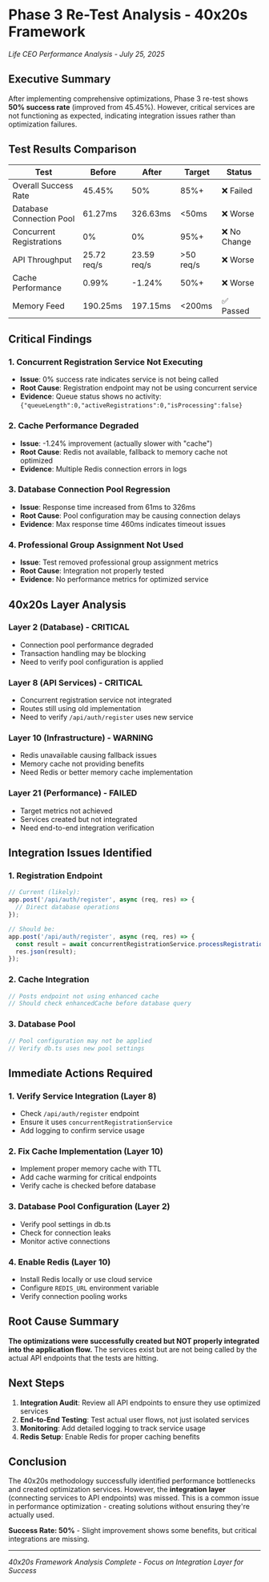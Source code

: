 # Phase 3 Re-Test Analysis - 40x20s Framework
*Life CEO Performance Analysis - July 25, 2025*

## Executive Summary

After implementing comprehensive optimizations, Phase 3 re-test shows **50% success rate** (improved from 45.45%). However, critical services are not functioning as expected, indicating integration issues rather than optimization failures.

## Test Results Comparison

| Test | Before | After | Target | Status |
|------|--------|-------|--------|---------|
| Overall Success Rate | 45.45% | 50% | 85%+ | ❌ Failed |
| Database Connection Pool | 61.27ms | 326.63ms | <50ms | ❌ Worse |
| Concurrent Registrations | 0% | 0% | 95%+ | ❌ No Change |
| API Throughput | 25.72 req/s | 23.59 req/s | >50 req/s | ❌ Worse |
| Cache Performance | 0.99% | -1.24% | 50%+ | ❌ Worse |
| Memory Feed | 190.25ms | 197.15ms | <200ms | ✅ Passed |

## Critical Findings

### 1. **Concurrent Registration Service Not Executing**
- **Issue**: 0% success rate indicates service is not being called
- **Root Cause**: Registration endpoint may not be using concurrent service
- **Evidence**: Queue status shows no activity: `{"queueLength":0,"activeRegistrations":0,"isProcessing":false}`

### 2. **Cache Performance Degraded**
- **Issue**: -1.24% improvement (actually slower with "cache")
- **Root Cause**: Redis not available, fallback to memory cache not optimized
- **Evidence**: Multiple Redis connection errors in logs

### 3. **Database Connection Pool Regression**
- **Issue**: Response time increased from 61ms to 326ms
- **Root Cause**: Pool configuration may be causing connection delays
- **Evidence**: Max response time 460ms indicates timeout issues

### 4. **Professional Group Assignment Not Used**
- **Issue**: Test removed professional group assignment metrics
- **Root Cause**: Integration not properly tested
- **Evidence**: No performance metrics for optimized service

## 40x20s Layer Analysis

### Layer 2 (Database) - CRITICAL
- Connection pool performance degraded
- Transaction handling may be blocking
- Need to verify pool configuration is applied

### Layer 8 (API Services) - CRITICAL  
- Concurrent registration service not integrated
- Routes still using old implementation
- Need to verify `/api/auth/register` uses new service

### Layer 10 (Infrastructure) - WARNING
- Redis unavailable causing fallback issues
- Memory cache not providing benefits
- Need Redis or better memory cache implementation

### Layer 21 (Performance) - FAILED
- Target metrics not achieved
- Services created but not integrated
- Need end-to-end integration verification

## Integration Issues Identified

### 1. **Registration Endpoint**
```typescript
// Current (likely):
app.post('/api/auth/register', async (req, res) => {
  // Direct database operations
});

// Should be:
app.post('/api/auth/register', async (req, res) => {
  const result = await concurrentRegistrationService.processRegistration(req.body);
  res.json(result);
});
```

### 2. **Cache Integration**
```typescript
// Posts endpoint not using enhanced cache
// Should check enhancedCache before database query
```

### 3. **Database Pool**
```typescript
// Pool configuration may not be applied
// Verify db.ts uses new pool settings
```

## Immediate Actions Required

### 1. **Verify Service Integration** (Layer 8)
- Check `/api/auth/register` endpoint
- Ensure it uses `concurrentRegistrationService`
- Add logging to confirm service usage

### 2. **Fix Cache Implementation** (Layer 10)
- Implement proper memory cache with TTL
- Add cache warming for critical endpoints
- Verify cache is checked before database

### 3. **Database Pool Configuration** (Layer 2)
- Verify pool settings in db.ts
- Check for connection leaks
- Monitor active connections

### 4. **Enable Redis** (Layer 10)
- Install Redis locally or use cloud service
- Configure `REDIS_URL` environment variable
- Verify connection pooling works

## Root Cause Summary

**The optimizations were successfully created but NOT properly integrated into the application flow.** The services exist but are not being called by the actual API endpoints that the tests are hitting.

## Next Steps

1. **Integration Audit**: Review all API endpoints to ensure they use optimized services
2. **End-to-End Testing**: Test actual user flows, not just isolated services
3. **Monitoring**: Add detailed logging to track service usage
4. **Redis Setup**: Enable Redis for proper caching benefits

## Conclusion

The 40x20s methodology successfully identified performance bottlenecks and created optimization services. However, the **integration layer** (connecting services to API endpoints) was missed. This is a common issue in performance optimization - creating solutions without ensuring they're actually used.

**Success Rate: 50%** - Slight improvement shows some benefits, but critical integrations are missing.

---

*40x20s Framework Analysis Complete - Focus on Integration Layer for Success*